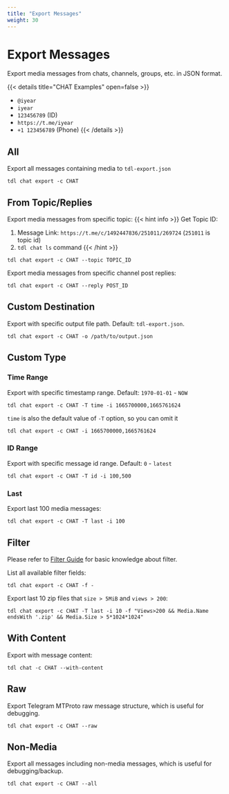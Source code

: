 ```yaml
---
title: "Export Messages"
weight: 30
---
```


# Export Messages

Export media messages from chats, channels, groups, etc. in JSON format.

{{< details title="CHAT Examples" open=false >}}

- `@iyear`
- `iyear`
- `123456789` (ID)
- `https://t.me/iyear`
- `+1 123456789` (Phone)
  {{< /details >}}

## All

Export all messages containing media to `tdl-export.json`

```
tdl chat export -c CHAT
```

## From Topic/Replies

Export media messages from specific topic:
{{< hint info >}}
Get Topic ID:

1. Message Link: `https://t.me/c/1492447836/251011/269724` (`251011` is topic id)
2. `tdl chat ls` command
   {{< /hint >}}

```
tdl chat export -c CHAT --topic TOPIC_ID
```

Export media messages from specific channel post replies:

```
tdl chat export -c CHAT --reply POST_ID
```

## Custom Destination

Export with specific output file path. Default: `tdl-export.json`.

```
tdl chat export -c CHAT -o /path/to/output.json
```

## Custom Type

### Time Range

Export with specific timestamp range. Default: `1970-01-01` - `NOW`

```
tdl chat export -c CHAT -T time -i 1665700000,1665761624
```

`time` is also the default value of `-T` option, so you can omit it

```
tdl chat export -c CHAT -i 1665700000,1665761624
```

### ID Range

Export with specific message id range. Default: `0` - `latest`

```
tdl chat export -c CHAT -T id -i 100,500
```

### Last

Export last 100 media messages:

```
tdl chat export -c CHAT -T last -i 100
```

## Filter

Please refer to [Filter Guide](/guide/tools/filter) for basic knowledge about filter.

List all available filter fields:

```
tdl chat export -c CHAT -f -
```

Export last 10 zip files that `size > 5MiB` and `views > 200`:

```
tdl chat export -c CHAT -T last -i 10 -f "Views>200 && Media.Name endsWith '.zip' && Media.Size > 5*1024*1024"
```

## With Content

Export with message content:

```
tdl chat -c CHAT --with-content
```

## Raw

Export Telegram MTProto raw message structure, which is useful for debugging.

```
tdl chat export -c CHAT --raw
```

## Non-Media

Export all messages including non-media messages, which is useful for debugging/backup.

```
tdl chat export -c CHAT --all
```
